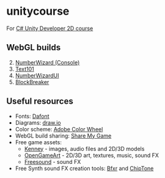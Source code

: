# unitycourse
For [C# Unity Developer 2D course](https://www.udemy.com/unitycourse/)

## WebGL builds
2. [NumberWizard (Console)](https://runninglvlan.github.io/unitycourse/02-NumberWizard/)
3. [Text101](https://runninglvlan.github.io/unitycourse/03-Text101/)
4. [NumberWizardUI](https://runninglvlan.github.io/unitycourse/04-NumberWizardUI/)
5. [BlockBreaker](https://runninglvlan.github.io/unitycourse/05-BlockBreaker/)

## Useful resources
- Fonts: [Dafont](https://www.dafont.com/)
- Diagrams: [draw.io](https://www.draw.io/)
- Color scheme: [Adobe Color Wheel](https://color.adobe.com/create/color-wheel/)
- WebGL build sharing: [Share My Game](http://www.sharemygame.com/)
- Free game assets:
  - [Kenney](https://kenney.nl/assets) - images, audio files and 2D/3D models
  - [OpenGameArt](https://opengameart.org/) - 2D/3D art, textures, music, sound FX
  - [Freesound](https://freesound.org/) - sound FX
- Free Synth sound FX creation tools: [Bfxr](https://www.bfxr.net/) and [ChipTone](http://sfbgames.com/chiptone/)
